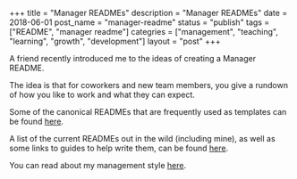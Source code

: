 +++
title = "Manager READMEs"
description = "Manager READMEs"
date = 2018-06-01
post_name = "manager-readme"
status = "publish"
tags = ["README", "manager readme"]
categries =  ["management", "teaching", "learning", "growth", "development"]
layout = "post"
+++

A friend recently introduced me to the ideas of creating a Manager README.

The idea is that for coworkers and new team members, you give a rundown of how you like to work and what they can expect.

Some of the canonical READMEs that are frequently used as templates can be found [here](https://hackernoon.com/12-manager-readmes-from-silicon-valleys-top-tech-companies-26588a660afe).

A list of the current READMEs out in the wild (including mine), as well as some links to guides to help write them, can be found [here](https://svnk.github.io/manager-READMEs/).

You can read about my management style [here](https://github.com/duereg/manager-readme).

